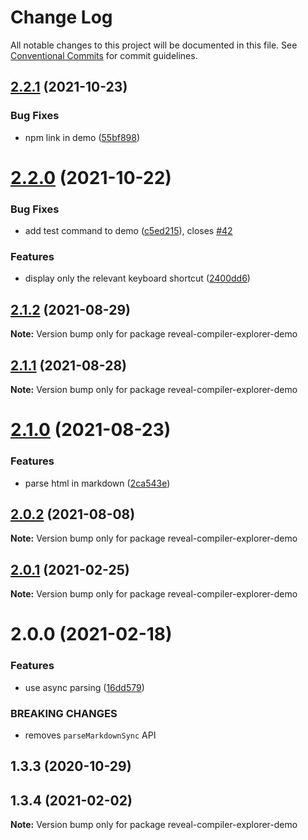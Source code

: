 # Change Log

All notable changes to this project will be documented in this file.
See [Conventional Commits](https://conventionalcommits.org) for commit guidelines.

## [2.2.1](https://github.com/dvirtz/reveal-compiler-explorer/compare/reveal-compiler-explorer-demo@2.2.0...reveal-compiler-explorer-demo@2.2.1) (2021-10-23)


### Bug Fixes

* npm link in demo ([55bf898](https://github.com/dvirtz/reveal-compiler-explorer/commit/55bf898f1489f13c19085f9a010ca820254669a3))





# [2.2.0](https://github.com/dvirtz/reveal-compiler-explorer/compare/reveal-compiler-explorer-demo@2.1.2...reveal-compiler-explorer-demo@2.2.0) (2021-10-22)


### Bug Fixes

* add test command to demo ([c5ed215](https://github.com/dvirtz/reveal-compiler-explorer/commit/c5ed21589bbe664980314fd4ccdea3e1d414638b)), closes [#42](https://github.com/dvirtz/reveal-compiler-explorer/issues/42)


### Features

* display only the relevant keyboard shortcut ([2400dd6](https://github.com/dvirtz/reveal-compiler-explorer/commit/2400dd67cbde7304ee54fd5bbf3b2ac954e7c1b7))





## [2.1.2](https://github.com/dvirtz/reveal-compiler-explorer/compare/reveal-compiler-explorer-demo@2.1.1...reveal-compiler-explorer-demo@2.1.2) (2021-08-29)

**Note:** Version bump only for package reveal-compiler-explorer-demo





## [2.1.1](https://github.com/dvirtz/reveal-compiler-explorer/compare/reveal-compiler-explorer-demo@2.1.0...reveal-compiler-explorer-demo@2.1.1) (2021-08-28)

**Note:** Version bump only for package reveal-compiler-explorer-demo





# [2.1.0](https://github.com/dvirtz/reveal-compiler-explorer/compare/reveal-compiler-explorer-demo@2.0.2...reveal-compiler-explorer-demo@2.1.0) (2021-08-23)


### Features

* parse html in markdown ([2ca543e](https://github.com/dvirtz/reveal-compiler-explorer/commit/2ca543e6552dddcc57beeceb9930f556bc4e2cc5))





## [2.0.2](https://github.com/dvirtz/reveal-compiler-explorer/compare/reveal-compiler-explorer-demo@2.0.1...reveal-compiler-explorer-demo@2.0.2) (2021-08-08)

**Note:** Version bump only for package reveal-compiler-explorer-demo





## [2.0.1](https://github.com/dvirtz/reveal-compiler-explorer/compare/reveal-compiler-explorer-demo@2.0.0...reveal-compiler-explorer-demo@2.0.1) (2021-02-25)

**Note:** Version bump only for package reveal-compiler-explorer-demo





# 2.0.0 (2021-02-18)


### Features

* use async parsing ([16dd579](https://github.com/dvirtz/reveal-compiler-explorer/commit/16dd579d1e075c9e45389a2ef4f099db64dcccc1))


### BREAKING CHANGES

* removes `parseMarkdownSync` API



## 1.3.3 (2020-10-29)





## 1.3.4 (2021-02-02)

**Note:** Version bump only for package reveal-compiler-explorer-demo

